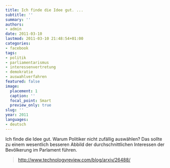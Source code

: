```yaml
---
title: Ich finde die Idee gut. ...
subtitle: ''
summary: ''
authors:
- admin
date: 2011-03-10
lastmod: 2011-03-10 21:48:54+01:00
categories:
- facebook
tags:
- politik
- parliamentarismus
- interessenvertretung
- demokratie
- auswahlverfahren
featured: false
image:
  placement: 1
  caption: ''
  focal_point: Smart
  preview_only: true
slug: ''
year: 2011
languages:
- deutsch
---
```


Ich finde die Idee gut. Warum Politiker nicht zufällig auswählen? Das sollte zu einem wesentlich besseren Abbild der durchschnittlichen Interessen der Bevölkerung im Parlament führen. 
> http://www.technologyreview.com/blog/arxiv/26488/